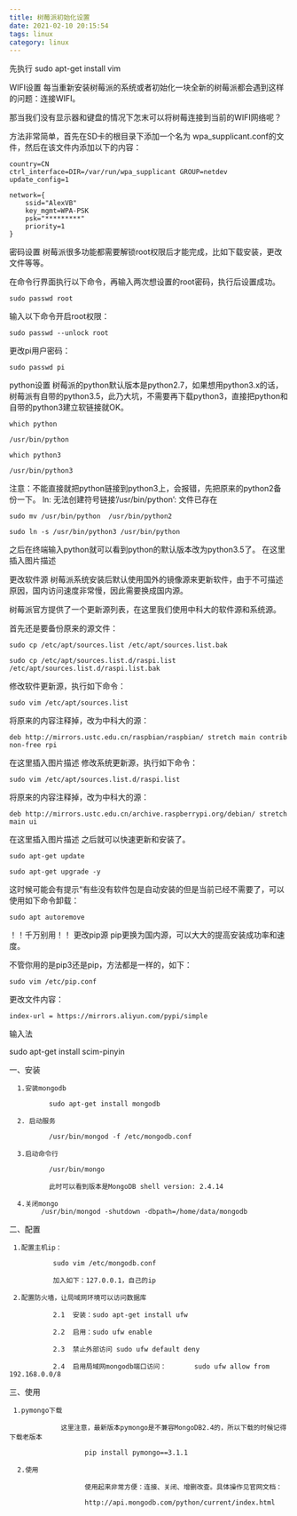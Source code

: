 ```yaml
---
title: 树莓派初始化设置
date: 2021-02-10 20:15:54
tags: linux
category: linux
---
```

先执行
sudo apt-get install vim

WIFI设置
每当重新安装树莓派的系统或者初始化一块全新的树莓派都会遇到这样的问题：连接WIFI。

那当我们没有显示器和键盘的情况下怎末可以将树莓连接到当前的WIFI网络呢？

方法非常简单，首先在SD卡的根目录下添加一个名为 wpa_supplicant.conf的文件，然后在该文件内添加以下的内容：

	country=CN
	ctrl_interface=DIR=/var/run/wpa_supplicant GROUP=netdev
	update_config=1
	 
	network={
		ssid="AlexVB"
		key_mgmt=WPA-PSK
		psk="*********"
		priority=1
	}

密码设置
树莓派很多功能都需要解锁root权限后才能完成，比如下载安装，更改文件等等。

在命令行界面执行以下命令，再输入两次想设置的root密码，执行后设置成功。

	sudo passwd root

输入以下命令开启root权限：

	sudo passwd --unlock root

更改pi用户密码：

	sudo passwd pi

python设置
树莓派的python默认版本是python2.7，如果想用python3.x的话，树莓派有自带的python3.5，此乃大坑，不需要再下载python3，直接把python和自带的python3建立软链接就OK。

	which python

	/usr/bin/python

	which python3

	/usr/bin/python3

注意：不能直接就把python链接到python3上，会报错，先把原来的python2备份一下。
ln: 无法创建符号链接’/usr/bin/python’: 文件已存在

	sudo mv /usr/bin/python  /usr/bin/python2

	sudo ln -s /usr/bin/python3 /usr/bin/python

之后在终端输入python就可以看到python的默认版本改为python3.5了。
在这里插入图片描述

更改软件源
树莓派系统安装后默认使用国外的镜像源来更新软件，由于不可描述原因，国内访问速度非常慢，因此需要换成国内源。

树莓派官方提供了一个更新源列表，在这里我们使用中科大的软件源和系统源。

首先还是要备份原来的源文件：

	sudo cp /etc/apt/sources.list /etc/apt/sources.list.bak

	sudo cp /etc/apt/sources.list.d/raspi.list /etc/apt/sources.list.d/raspi.list.bak

修改软件更新源，执行如下命令：

	sudo vim /etc/apt/sources.list

将原来的内容注释掉，改为中科大的源：

	deb http://mirrors.ustc.edu.cn/raspbian/raspbian/ stretch main contrib non-free rpi

在这里插入图片描述
修改系统更新源，执行如下命令：

	sudo vim /etc/apt/sources.list.d/raspi.list

将原来的内容注释掉，改为中科大的源：

	deb http://mirrors.ustc.edu.cn/archive.raspberrypi.org/debian/ stretch main ui

在这里插入图片描述
之后就可以快速更新和安装了。

	sudo apt-get update

	sudo apt-get upgrade -y

这时候可能会有提示“有些没有软件包是自动安装的但是当前已经不需要了，可以使用如下命令卸载：	

	sudo apt autoremove

！！千万别用！！
更改pip源
pip更换为国内源，可以大大的提高安装成功率和速度。

不管你用的是pip3还是pip，方法都是一样的，如下：

	sudo vim /etc/pip.conf

更改文件内容：

	index-url = https://mirrors.aliyun.com/pypi/simple

输入法

sudo apt-get install scim-pinyin

一、安装

      1.安装mongodb

              sudo apt-get install mongodb

      2. 启动服务

              /usr/bin/mongod -f /etc/mongodb.conf

      3.启动命令行

              /usr/bin/mongo 

              此时可以看到版本是MongoDB shell version: 2.4.14

	  4.关闭mongo
			/usr/bin/mongod -shutdown -dbpath=/home/data/mongodb



二、配置

     1.配置主机ip：

               sudo vim /etc/mongodb.conf

               加入如下：127.0.0.1，自己的ip

     2.配置防火墙，让局域网环境可以访问数据库

               2.1  安装：sudo apt-get install ufw

               2.2  启用：sudo ufw enable

               2.3  禁止外部访问 sudo ufw default deny

               2.4  启用局域网mongodb端口访问：       sudo ufw allow from 192.168.0.0/8 



三、使用

     1.pymongo下载

                 这里注意，最新版本pymongo是不兼容MongoDB2.4的，所以下载的时候记得下载老版本

                       pip install pymongo==3.1.1

      2.使用

                       使用起来非常方便：连接、关闭、增删改查。具体操作见官网文档：

                       http://api.mongodb.com/python/current/index.html